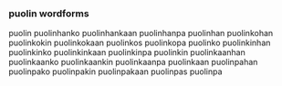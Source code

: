
### puolin wordforms

puolin
puolinhanko
puolinhankaan
puolinhanpa
puolinhan
puolinkohan
puolinkokin
puolinkokaan
puolinkos
puolinkopa
puolinko
puolinkinhan
puolinkinko
puolinkinkaan
puolinkinpa
puolinkin
puolinkaanhan
puolinkaanko
puolinkaankin
puolinkaanpa
puolinkaan
puolinpahan
puolinpako
puolinpakin
puolinpakaan
puolinpas
puolinpa

